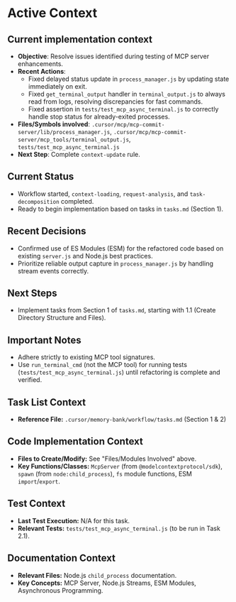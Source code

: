 # Active Context

## Current implementation context

- **Objective**: Resolve issues identified during testing of MCP server enhancements.
- **Recent Actions**:
    - Fixed delayed status update in `process_manager.js` by updating state immediately on exit.
    - Fixed `get_terminal_output` handler in `terminal_output.js` to always read from logs, resolving discrepancies for fast commands.
    - Fixed assertion in `tests/test_mcp_async_terminal.js` to correctly handle stop status for already-exited processes.
- **Files/Symbols involved**: `.cursor/mcp/mcp-commit-server/lib/process_manager.js`, `.cursor/mcp/mcp-commit-server/mcp_tools/terminal_output.js`, `tests/test_mcp_async_terminal.js`
- **Next Step**: Complete `context-update` rule.

## Current Status

- Workflow started, `context-loading`, `request-analysis`, and `task-decomposition` completed.
- Ready to begin implementation based on tasks in `tasks.md` (Section 1).

## Recent Decisions

- Confirmed use of ES Modules (ESM) for the refactored code based on existing `server.js` and Node.js best practices.
- Prioritize reliable output capture in `process_manager.js` by handling stream events correctly.

## Next Steps

- Implement tasks from Section 1 of `tasks.md`, starting with 1.1 (Create Directory Structure and Files).

## Important Notes

- Adhere strictly to existing MCP tool signatures.
- Use `run_terminal_cmd` (not the MCP tool) for running tests (`tests/test_mcp_async_terminal.js`) until refactoring is complete and verified.

## Task List Context
- **Reference File:** `.cursor/memory-bank/workflow/tasks.md` (Section 1 & 2)

## Code Implementation Context
- **Files to Create/Modify:** See "Files/Modules Involved" above.
- **Key Functions/Classes:** `McpServer` (from `@modelcontextprotocol/sdk`), `spawn` (from `node:child_process`), `fs` module functions, ESM `import`/`export`.

## Test Context
- **Last Test Execution:** N/A for this task.
- **Relevant Tests:** `tests/test_mcp_async_terminal.js` (to be run in Task 2.1).

## Documentation Context
- **Relevant Files:** Node.js `child_process` documentation.
- **Key Concepts:** MCP Server, Node.js Streams, ESM Modules, Asynchronous Programming.